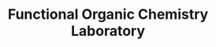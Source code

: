 ---
title: "Functional Organic Chemistry Laboratory"
draft: false

# page title background image
bg_image: "images/banner/bg1.jpg"

# meta description ~100 letters in Japanese
description : "Development of Synthetic Organic Reactions Catalyzed by Organometallic Complexes and the Application to Functional Materials"

# Research image
image: "images/research/research-6.jpg"

# interest

# taxonomy
la_categories: "Reaction Chemistry" # 分子化学 | 物質化学 | 反応化学
keywords: ["Synthetic Organic Chemistry ", "Organometallic Chemistry", "Functional Materials"]
faculties:
  kongo : Prof. Rikishi KONGO
  kongo : Prof. Rikishi KONGO

# contact info
contact:
- icon: ti-email
  link: mailto:ynishiha@okayama-u.ac.jp
  name: ynishiha@okayama-u.ac.jp


- name : "機能有機化学研究室"
  icon : "ti-world" # icon pack : https://themify.me/themify-icons
  link : "http://chem.okayama-u.ac.jp/~funcchem/top/index.html"

- name : "3-1-1 Tsushima-Naka, Kita Ward, Okayama City, Okayama 700-8530"
  icon : "ti-location-pin" # icon pack : https://themify.me/themify-icons
  link : "#"

# type
type: "laboratory"
---
